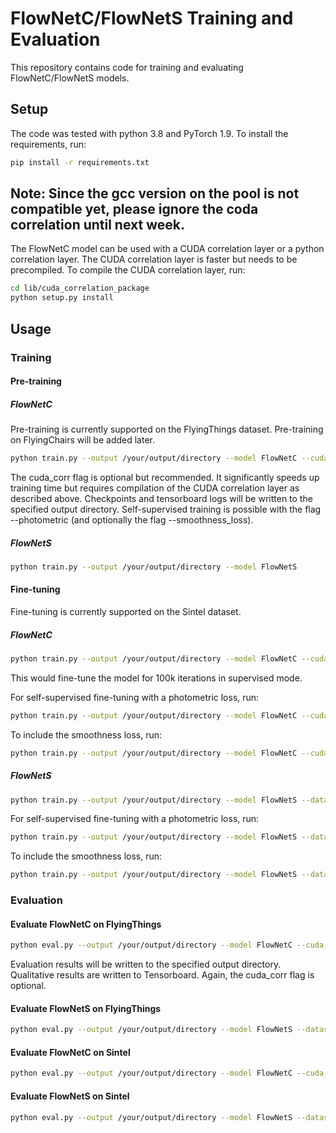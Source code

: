 # FlowNetC/FlowNetS Training and Evaluation

This repository contains code for training and evaluating FlowNetC/FlowNetS models.

## Setup

The code was tested with python 3.8 and PyTorch 1.9. To install the requirements, run:
```bash
pip install -r requirements.txt
```

Note: Since the gcc version on the pool is not compatible yet, please ignore the coda correlation until next week.
-----------------

The FlowNetC model can be used with a CUDA correlation layer or a python correlation layer. The CUDA correlation
layer is faster but needs to be precompiled. To compile the CUDA correlation layer, run:
```bash
cd lib/cuda_correlation_package
python setup.py install
```

## Usage

### Training

#### Pre-training

##### FlowNetC

Pre-training is currently supported on the FlyingThings dataset. Pre-training on FlyingChairs will be added later.
```bash
python train.py --output /your/output/directory --model FlowNetC --cuda_corr
```

The cuda_corr flag is optional but recommended. It significantly speeds up training time but requires compilation of
the CUDA correlation layer as described above. 
Checkpoints and tensorboard logs will be written to the specified output directory.
Self-supervised training is possible with the flag --photometric (and optionally the flag --smoothness_loss).

##### FlowNetS
```bash
python train.py --output /your/output/directory --model FlowNetS
```

#### Fine-tuning

Fine-tuning is currently supported on the Sintel dataset.
##### FlowNetC
```bash
python train.py --output /your/output/directory --model FlowNetC --cuda_corr --dataset Sintel --restore /path/to/chkpt/checkpoint-model-iter-000600000.pt --completed_iterations 600000 --iterations 700000
```
This would fine-tune the model for 100k iterations in supervised mode.

For self-supervised fine-tuning with a photometric loss, run:
```bash
python train.py --output /your/output/directory --model FlowNetC --cuda_corr --dataset Sintel --restore /path/to/chkpt/checkpoint-model-iter-000600000.pt --completed_iterations 600000 --iterations 700000 --photometric
```

To include the smoothness loss, run:
```bash
python train.py --output /your/output/directory --model FlowNetC --cuda_corr --dataset Sintel --restore /path/to/chkpt/checkpoint-model-iter-000600000.pt --completed_iterations 600000 --iterations 700000 --photometric --smoothness_loss
```

##### FlowNetS
```bash
python train.py --output /your/output/directory --model FlowNetS --dataset Sintel --restore /path/to/chkpt/checkpoint-model-iter-000600000.pt --completed_iterations 600000 --iterations 700000
```

For self-supervised fine-tuning with a photometric loss, run:
```bash
python train.py --output /your/output/directory --model FlowNetS --dataset Sintel --restore /path/to/chkpt/checkpoint-model-iter-000600000.pt --completed_iterations 600000 --iterations 700000 --photometric
```

To include the smoothness loss, run:
```bash
python train.py --output /your/output/directory --model FlowNetS --dataset Sintel --restore /path/to/chkpt/checkpoint-model-iter-000600000.pt --completed_iterations 600000 --iterations 700000 --photometric --smoothness_loss
```

### Evaluation

#### Evaluate FlowNetC on FlyingThings
```bash
python eval.py --output /your/output/directory --model FlowNetC --cuda_corr --dataset FlyingThings3D --restore /path/to/chkpt/checkpoint-model-iter-000600000.pt
```
Evaluation results will be written to the specified output directory. Qualitative results are written to Tensorboard.
Again, the cuda_corr flag is optional.

#### Evaluate FlowNetS on FlyingThings
```bash
python eval.py --output /your/output/directory --model FlowNetS --dataset FlyingThings3D --restore /path/to/chkpt/checkpoint-model-iter-000600000.pt
```

#### Evaluate FlowNetC on Sintel
```bash
python eval.py --output /your/output/directory --model FlowNetC --cuda_corr --dataset Sintel --restore /path/to/chkpt/checkpoint-model-iter-000600000.pt
```

#### Evaluate FlowNetS on Sintel
```bash
python eval.py --output /your/output/directory --model FlowNetS --dataset Sintel --restore /path/to/chkpt/checkpoint-model-iter-000600000.pt
```
